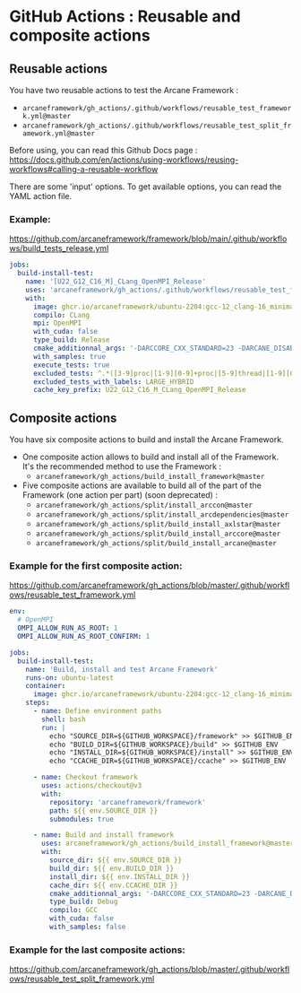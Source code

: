 # GitHub Actions : Reusable and composite actions

## Reusable actions
You have two reusable actions to test the Arcane Framework :
- `arcaneframework/gh_actions/.github/workflows/reusable_test_framework.yml@master`
- `arcaneframework/gh_actions/.github/workflows/reusable_test_split_framework.yml@master`

Before using, you can read this Github Docs page : https://docs.github.com/en/actions/using-workflows/reusing-workflows#calling-a-reusable-workflow

There are some 'input' options. To get available options, you can read the YAML action file.


### Example:
https://github.com/arcaneframework/framework/blob/main/.github/workflows/build_tests_release.yml
```yml
jobs:
  build-install-test:
    name: '[U22_G12_C16_M]_CLang_OpenMPI_Release'
    uses: 'arcaneframework/gh_actions/.github/workflows/reusable_test_framework.yml@master'
    with:
      image: ghcr.io/arcaneframework/ubuntu-2204:gcc-12_clang-16_minimal_20230808
      compilo: CLang
      mpi: OpenMPI
      with_cuda: false
      type_build: Release
      cmake_additionnal_args: '-DARCCORE_CXX_STANDARD=23 -DARCANE_DISABLE_PERFCOUNTER_TESTS=ON -DARCANE_DEFAULT_PARTITIONER=Metis'
      with_samples: true
      execute_tests: true
      excluded_tests: ^.*([3-9]proc|[1-9][0-9]+proc|[5-9]thread|[1-9][0-9]+thread).*$
      excluded_tests_with_labels: LARGE_HYBRID
      cache_key_prefix: U22_G12_C16_M_CLang_OpenMPI_Release
```


## Composite actions
You have six composite actions to build and install the Arcane Framework.

- One composite action allows to build and install all of the Framework. It's the recommended method to use the Framework :
  - `arcaneframework/gh_actions/build_install_framework@master`
- Five composite actions are available to build all of the part of the Framework (one action per part) (soon deprecated) :
  - `arcaneframework/gh_actions/split/install_arccon@master`
  - `arcaneframework/gh_actions/split/install_arcdependencies@master`
  - `arcaneframework/gh_actions/split/build_install_axlstar@master`
  - `arcaneframework/gh_actions/split/build_install_arccore@master`
  - `arcaneframework/gh_actions/split/build_install_arcane@master`

### Example for the first composite action:
https://github.com/arcaneframework/gh_actions/blob/master/.github/workflows/reusable_test_framework.yml
```yml
env:
  # OpenMPI
  OMPI_ALLOW_RUN_AS_ROOT: 1
  OMPI_ALLOW_RUN_AS_ROOT_CONFIRM: 1

jobs:
  build-install-test:
    name: 'Build, install and test Arcane Framework'
    runs-on: ubuntu-latest
    container:
      image: ghcr.io/arcaneframework/ubuntu-2204:gcc-12_clang-16_minimal_20230808
    steps:
      - name: Define environment paths
        shell: bash
        run: |
          echo "SOURCE_DIR=${GITHUB_WORKSPACE}/framework" >> $GITHUB_ENV
          echo "BUILD_DIR=${GITHUB_WORKSPACE}/build" >> $GITHUB_ENV
          echo "INSTALL_DIR=${GITHUB_WORKSPACE}/install" >> $GITHUB_ENV
          echo "CCACHE_DIR=${GITHUB_WORKSPACE}/ccache" >> $GITHUB_ENV

      - name: Checkout framework
        uses: actions/checkout@v3
        with:
          repository: 'arcaneframework/framework'
          path: ${{ env.SOURCE_DIR }}
          submodules: true

      - name: Build and install framework
        uses: arcaneframework/gh_actions/build_install_framework@master
        with:
          source_dir: ${{ env.SOURCE_DIR }}
          build_dir: ${{ env.BUILD_DIR }}
          install_dir: ${{ env.INSTALL_DIR }}
          cache_dir: ${{ env.CCACHE_DIR }}
          cmake_additionnal_args: '-DARCCORE_CXX_STANDARD=23 -DARCANE_DISABLE_PERFCOUNTER_TESTS=ON -DARCANE_DEFAULT_PARTITIONER=Metis'
          type_build: Debug
          compilo: GCC
          with_cuda: false
          with_samples: false
```

### Example for the last composite actions:
https://github.com/arcaneframework/gh_actions/blob/master/.github/workflows/reusable_test_split_framework.yml
